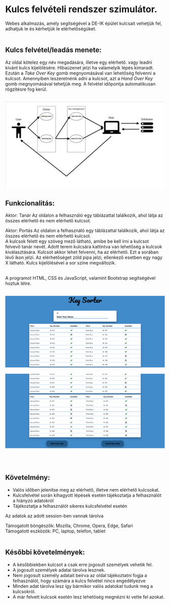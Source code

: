 # Kulcs felvételi rendszer szimulátor.

Webes alkalmazás, amely segítségével a DE-IK épület kulcsait vehetjük fel, adhatjuk le és kérhetjük le elérhetőségüket.
<br/><br/>

## Kulcs felvétel/leadás menete:  
Az oldal kötelez egy név megadására, illetve egy elérhető. vagy leadni kívánt kulcs kijelölésére. Hibaüzenet jelzi ha valamelyik lépés kimaradt. Ezután a *Take Over Key* gomb megnyomásával van lehetőség felvenni a kulcsot. Amennyiben leszeretnénk adni a kulcsot, azt a *Hand Over Key* gomb megnyomásával tehetjük meg. A felvétel időpontja automatikusan rögzítésre fog kerül.
<br/><br/>

![alt text](pictures/uml.png)

## Funkcionalitás:  
Aktor: Tanár
Az oldalon a felhasználó egy táblázattal találkozik, ahol látja az összes elérhető és nem elérhető kulcsot.

Aktor: Portás
Az oldalon a felhasználó egy táblázattal találkozik, ahol látja az összes elérhető és nem elérhető kulcsot.  
A kulcsok felett egy szöveg mező látható, amibe be kell írni a kulcsot felvevő tanár nevét.
Adott terem kulcsára kattintva van lehetőség a kulcsok kiválasztására. Kulcsot akkor lehet felvenni, ha az elérhető.
Ezt a sorában lévő ikon jelzi. Az elérhetőséget zöld pipa jelzi, ellenkező esetben egy nagy X látható. Kulcs kijelölésével a sor színe megváltozik. 
<br/><br/>

A programot HTML, CSS és JavaScript, valamint Bootstrap segítségével hoztuk létre. <br><br>

![alt text](pictures/frontend1.png)
<br/><br/>
![alt text](pictures/frontend2.png)

<br/><br/>
## Követelmény: 
- Valós időben jelenítse meg az elérhető, illetve nem elérhető kulcsokat.
- Kulcsfelvétel során kihagyott lépések esetén tájékoztatja a felhasználót a hiányzó adatokról
- Tájékoztatja a felhasználót sikeres kulcsfelvétel esetén

Az adatok az adott session-ben vannak tárolva <br/>

Támogatott böngészők: Mozilla, Chrome, Opera, Edge, Safari<br/>
Támogatott eszközök: PC, laptop, telefon, tablet
<br/><br/>
## Későbbi követelmények:
- A későbbiekben kulcsot a csak erre jogosult személyek vehetik fel. 
- A jogosult személyek adatai tárolva lesznek.
- Nem jogosult személy adatait beírva az oldal tájékoztatni fogja a felhasználót, hogy számára a kulcs felvétel nincs engedélyezve
- Minden adat tárolva lesz így bármikor valós adatokat tudunk meg a kulcsokról.
- A már felvett kulcsok esetén lesz lehetőség megnézni ki vette fel azokat.


